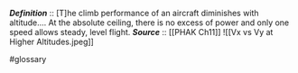 ***Definition***    :: \[T\]he climb performance of an aircraft diminishes with altitude.... At the absolute ceiling, there is no excess of power and only one speed allows steady, level flight.
***Source***         :: [[PHAK Ch11]]
![[Vx vs Vy at Higher Altitudes.jpeg]]

#glossary